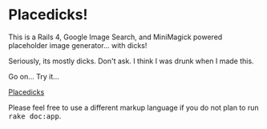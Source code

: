 Placedicks!
===========

This is a Rails 4, Google Image Search, and MiniMagick powered placeholder image generator... with dicks!

Seriously, its mostly dicks. Don't ask. I think I was drunk when I made this.

Go on... Try it...

[Placedicks](http://placedicks.com)


Please feel free to use a different markup language if you do not plan to run
<tt>rake doc:app</tt>.
